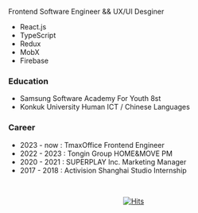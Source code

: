 Frontend Software Engineer && UX/UI Desginer
- React.js
- TypeScript
- Redux
- MobX
- Firebase


### Education
- Samsung Software Academy For Youth 8st
- Konkuk University Human ICT / Chinese Languages 

### Career
- 2023 - now : TmaxOffice Frontend Engineer
- 2022 - 2023 : Tongin Group HOME&MOVE PM 
- 2020 - 2021 : SUPERPLAY Inc. Marketing Manager
- 2017 - 2018 : Activision Shanghai Studio Internship
<br>

<div align=center>
  
[![Hits](https://hits.seeyoufarm.com/api/count/incr/badge.svg?url=https%3A%2F%2Fgithub.com%2FHOONY-LEE%2Fhit-counter&count_bg=%2379C83D&title_bg=%23555555&icon=&icon_color=%23E7E7E7&title=hits&edge_flat=false)](https://hits.seeyoufarm.com)

</div>


